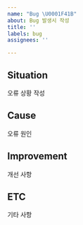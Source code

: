 ```yaml
---
name: "Bug \U0001F41B"
about: Bug 발생시 작성
title: ''
labels: bug
assignees: ''

---
```


## Situation
오류 상황 작성

## Cause
오류 원인

## Improvement
개선 사항

## ETC
기타 사항
